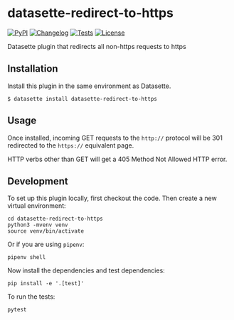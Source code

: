# datasette-redirect-to-https

[![PyPI](https://img.shields.io/pypi/v/datasette-redirect-to-https.svg)](https://pypi.org/project/datasette-redirect-to-https/)
[![Changelog](https://img.shields.io/github/v/release/simonw/datasette-redirect-to-https?include_prereleases&label=changelog)](https://github.com/simonw/datasette-redirect-to-https/releases)
[![Tests](https://github.com/simonw/datasette-redirect-to-https/workflows/Test/badge.svg)](https://github.com/simonw/datasette-redirect-to-https/actions?query=workflow%3ATest)
[![License](https://img.shields.io/badge/license-Apache%202.0-blue.svg)](https://github.com/simonw/datasette-redirect-to-https/blob/main/LICENSE)

Datasette plugin that redirects all non-https requests to https

## Installation

Install this plugin in the same environment as Datasette.

    $ datasette install datasette-redirect-to-https

## Usage

Once installed, incoming GET requests to the `http://` protocol will be 301 redirected to the `https://` equivalent page.

HTTP verbs other than GET will get a 405 Method Not Allowed HTTP error.

## Development

To set up this plugin locally, first checkout the code. Then create a new virtual environment:

    cd datasette-redirect-to-https
    python3 -mvenv venv
    source venv/bin/activate

Or if you are using `pipenv`:

    pipenv shell

Now install the dependencies and test dependencies:

    pip install -e '.[test]'

To run the tests:

    pytest
